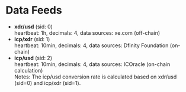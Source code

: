 # Data Feeds

- **xdr/usd** (sid: 0)  
    heartbeat: 1h, decimals: 4, data sources: xe.com (off-chain)
- **icp/xdr** (sid: 1)  
    heartbeat: 10min, decimals: 4, data sources: Dfinity Foundation (on-chain)
- **icp/usd** (sid: 2)  
    heartbeat: 10min, decimals: 4, data sources: ICOracle (on-chain calculation)  
    Notes: The icp/usd conversion rate is calculated based on xdr/usd (sid=0) and icp/xdr (sid=1).